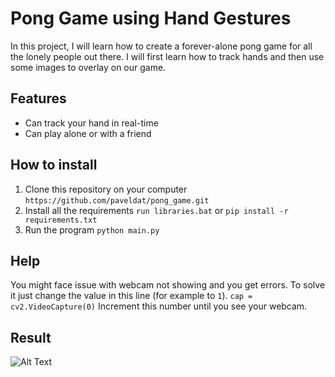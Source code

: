 # Pong Game using Hand Gestures
In this project, I will learn how to create a forever-alone pong game for all the lonely people out there. 
I will first learn how to track hands and then use some images to overlay on our game.

## Features
* Can track your hand in real-time
* Can play alone or with a friend

## How to install
1. Clone this repository on your computer
`https://github.com/paveldat/pong_game.git`
2. Install all the requirements
`run libraries.bat` or
`pip install -r requirements.txt`
3. Run the program
`python main.py`

## Help
You might face issue with webcam not showing and you get errors.
To solve it just change the value in this line (for example to `1`).
`cap = cv2.VideoCapture(0)`
Increment this number until you see your webcam.

## Result
![Alt Text](https://github.com/paveldat/pong_game/blob/main/img/Result.gif)